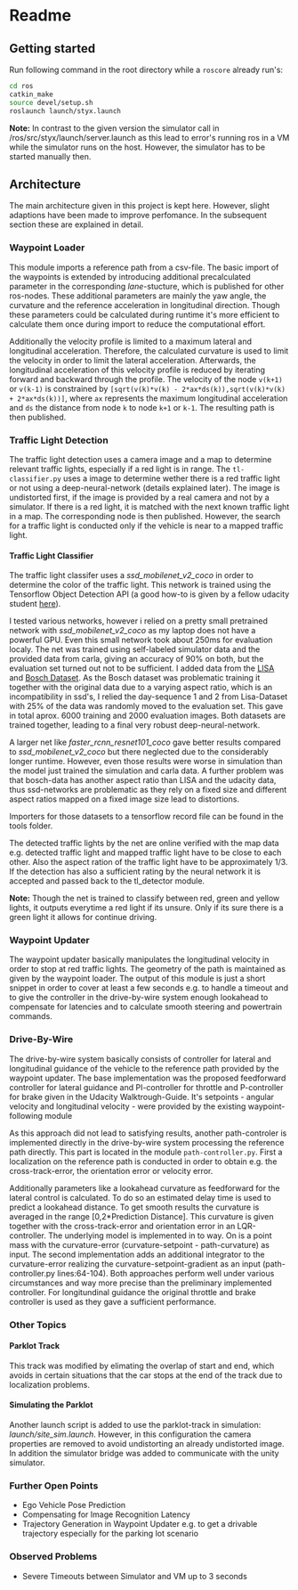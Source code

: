 # Readme

## Getting started
Run following command in the root directory while a ```roscore``` already run's: 

```bash
cd ros
catkin_make
source devel/setup.sh
roslaunch launch/styx.launch
```

**Note:** In contrast to the given version the simulator call in /ros/src/styx/launch/server.launch as this lead to error's running ros in a VM while the simulator runs on the host. However, the simulator has to be started manually then.


## Architecture

The main architecture given in this project is kept here. However, slight adaptions have been made to improve perfomance. In the subsequent section these are explained in detail.

### Waypoint Loader
This module imports a reference path from a csv-file. The basic import of the waypoints is extended by introducing additional precalculated parameter in the corresponding *lane*-stucture, which is published for other ros-nodes. These additional parameters are mainly the yaw angle, the curvature and the reference acceleration in longitudinal direction. Though these parameters could be calculated during runtime it's more efficient to calculate them once during import to reduce the computational effort.

Additionally the velocity profile is limited to a maximum lateral and longitudinal acceleration. Therefore, the calculated curvature is used to limit the velocity in order to limit the lateral acceleration. Afterwards, the longitudinal acceleration of this velocity profile is reduced by iterating forward and backward through the profile. The velocity of the node ```v(k+1)``` or ```v(k-1)``` is constrained by ```[sqrt(v(k)*v(k) - 2*ax*ds(k)),sqrt(v(k)*v(k) + 2*ax*ds(k))]```, where ```ax``` represents the maximum longitudinal acceleration and ```ds``` the distance from node ```k``` to node ```k+1``` or ```k-1```. The resulting path is then published.

### Traffic Light Detection

The traffic light detection uses a camera image and a map to determine relevant traffic lights, especially if a red light is in range. The ```tl-classifier.py``` uses a image to determine wether there is a red traffic light or not using a deep-neural-network (details explained later). The image is undistorted first, if the image is provided by a real camera and not by a simulator. If there is a red light, it is matched with the next known traffic light in a map. The corresponding node is then published. However, the search for a traffic light is conducted only if the vehicle is near to a mapped traffic light.

#### Traffic Light Classifier

The traffic light classifer uses a *ssd_mobilenet_v2_coco* in order to determine the color of the traffic light. This network is trained using the Tensorflow Object Detection API (a good how-to is given by a fellow udacity student [here](https://github.com/marcomarasca/SDCND-Traffic-Light-Detection)).

I tested various networks, however i relied on a pretty small pretrained network with *ssd_mobilenet_v2_coco* as my laptop does not have a powerful GPU. Even this small network took about 250ms for evaluation localy. The net was trained using self-labeled simulator data and the provided data from carla, giving an accuracy of 90% on both, but the evaluation set turned out not to be sufficient. I added data from the [LISA](https://www.kaggle.com/mbornoe/lisa-traffic-light-dataset) and [Bosch Dataset](https://github.com/bosch-ros-pkg/bstld). As the Bosch dataset was problematic training it together with the original data due to a varying aspect ratio, which is an incompatibility in ssd's, I relied the day-sequence 1 and 2 from Lisa-Dataset with 25% of the data was randomly moved to the evaluation set. This gave in total aprox. 6000 training and 2000 evaluation images. Both datasets are trained together, leading to a final very robust deep-neural-network.

A larger net like *faster_rcnn_resnet101_coco* gave better results compared to *ssd_mobilenet_v2_coco* but there neglected due to the considerably longer runtime. However, even those results were worse in simulation than the model just trained the simulation and carla data. A further problem was that bosch-data has another aspect ratio than LISA and the udacity data, thus ssd-networks are problematic as they rely on a fixed size and different aspect ratios mapped on a fixed image size lead to distortions.

Importers for those datasets to a tensorflow record file can be found in the tools folder.

The detected traffic lights by the net are online verified with the map data e.g. detected traffic light and mapped traffic light have to be close to each other. Also the aspect ration of the traffic light have to be approximately 1/3. If the detection has also a sufficient rating by the neural network it is accepted and passed back to the tl_detector module.

**Note:** Though the net is trained to classify between red, green and yellow lights, it outputs everytime a red light if its unsure. Only if its sure there is a green light it allows for continue driving.

### Waypoint Updater
The waypoint updater basically manipulates the longitudinal velocity in order to stop at red traffic lights. The geometry of the path is maintained as given by the waypoint loader. The output of this module is just a short snippet in order to cover at least a few seconds e.g. to handle a timeout and to give the controller in the drive-by-wire system enough lookahead to compensate for latencies and to calculate smooth steering and powertrain commands.

### Drive-By-Wire

The drive-by-wire system basically consists of controller for lateral and longitudinal guidance of the vehicle to the reference path provided by the waypoint updater. The base implementation was the proposed feedforward controller for lateral guidance and PI-controller for throttle and P-controller for brake given in the Udacity Walktrough-Guide. It's setpoints - angular velocity and longitudinal velocity - were provided by the existing waypoint-following module

As this approach  did not lead to satisfying results, another path-controler is implemented directly in the drive-by-wire system processing the reference path directly. This part is located in the module ```path-controller.py```. First a localization on the reference path is conducted in order to obtain e.g. the cross-track-error, the orientation error or velocity error. 

Additionally parameters like a lookahead curvature as feedforward for the lateral control is calculated. To do so an estimated delay time is used to predict a lookahead distance. To get smooth results the curvature is averaged in the range [0,2*Prediction Distance]. This curvature is given together with the cross-track-error and orientation error in an LQR-controller. The underlying model is implemented in to way. On is a point mass with the curvature-error (curvature-setpoint - path-curvature) as input. The second implementation adds an additional integrator to the curvature-error realizing the curvature-setpoint-gradient as an input (path-controller.py lines:64-104). Both approaches perform well under various circumstances and way more precise than the preliminary implemented controller. For longitundinal guidance the original throttle and brake controller is used as they gave a sufficient performance. 

### Other Topics

#### Parklot Track
This track was modified by elimating the overlap of start and end, which avoids in certain situations that the car stops at the end of the track due to localization problems.

#### Simulating the Parklot
Another launch script is added to use the parklot-track in simulation: *launch/site_sim.launch*. However, in this configuration the camera properties are removed to avoid undistorting an already undistorted image. In addition the simulator bridge was added to communicate with the unity simulator.

### Further Open Points
* Ego Vehicle Pose Prediction
* Compensating for Image Recognition Latency
* Trajectory Generation in Waypoint Updater e.g. to get a drivable trajectory especially for the parking lot scenario

### Observed Problems
* Severe Timeouts between Simulator and VM up to 3 seconds


